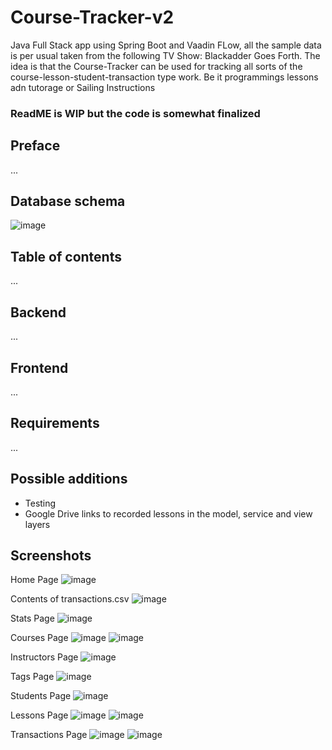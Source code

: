 # Course-Tracker-v2
Java Full Stack app using Spring Boot and Vaadin FLow, all the sample data is per usual taken from the following TV Show: Blackadder Goes Forth.
The idea is that the Course-Tracker can be used for tracking all sorts of the course-lesson-student-transaction type work. Be it programmings lessons adn tutorage or Sailing Instructions
### ReadME is WIP but the code is somewhat finalized



## Preface
...

## Database schema
![image](https://github.com/user-attachments/assets/2ead75f3-d12d-4a4a-bba2-4a43280f661c)


## Table of contents
...

## Backend
...

## Frontend
...

## Requirements
...

## Possible additions
- Testing
- Google Drive links to recorded lessons in the model, service and view layers

## Screenshots
Home Page
![image](https://github.com/user-attachments/assets/e09d8728-32a2-435e-a8c4-258a275fe2c0)

Contents of transactions.csv
![image](https://github.com/user-attachments/assets/aa65205d-8531-4016-a872-40ab3c863034)

Stats Page
![image](https://github.com/user-attachments/assets/9a73e56f-317f-4c87-9293-f5271f85511a)

Courses Page
![image](https://github.com/user-attachments/assets/3335a131-2666-48d9-88ca-8455e54e6774)
![image](https://github.com/user-attachments/assets/76bcbceb-6482-4cf1-9913-ca1452eef144)

Instructors Page
![image](https://github.com/user-attachments/assets/aeb249af-1ca9-4408-8a57-5b74b9bf057c)

Tags Page
![image](https://github.com/user-attachments/assets/d26f2edc-d21d-40d7-8a84-f850e68dfee9)

Students Page
![image](https://github.com/user-attachments/assets/9ffa2749-ac48-4b68-876e-01acb174d261)

Lessons Page
![image](https://github.com/user-attachments/assets/cc883ac6-edcd-4785-bf4a-d65efc464da2)
![image](https://github.com/user-attachments/assets/ebc3ff2e-f9bb-47a9-b626-0dc8caa1f247)

Transactions Page
![image](https://github.com/user-attachments/assets/319648f2-e772-4389-a084-66af88cfca48)
![image](https://github.com/user-attachments/assets/a4c6fa4b-35e0-4bf6-9929-b86f19acafe0)
